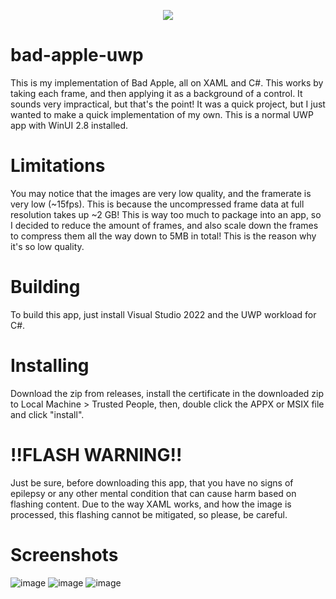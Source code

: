 <p align="center">
  <img src="https://user-images.githubusercontent.com/83825746/197894135-76f24a3d-5a62-4989-a2da-0add0a2c3a30.png">
</p>

# bad-apple-uwp
This is my implementation of Bad Apple, all on XAML and C#. This works by taking each frame, and then applying it as a background of a control. It sounds very impractical, but that's the point! It was a quick project, but I just wanted to make a quick implementation of my own. This is a normal UWP app with WinUI 2.8 installed.

# Limitations
You may notice that the images are very low quality, and the framerate is very low (~15fps). This is because the uncompressed frame data at full resolution takes up ~2 GB! This is way too much to package into an app, so I decided to reduce the amount of frames, and also scale down the frames to compress them all the way down to 5MB in total! This is the reason why it's so low quality.

# Building
To build this app, just install Visual Studio 2022 and the UWP workload for C#.

# Installing
Download the zip from releases, install the certificate in the downloaded zip to Local Machine > Trusted People, then, double click the APPX or MSIX file and click "install".

# !!FLASH WARNING!!
Just be sure, before downloading this app, that you have no signs of epilepsy or any other mental condition that can cause harm based on flashing content. Due to the way XAML works, and how the image is processed, this flashing cannot be mitigated, so please, be careful.

# Screenshots
![image](https://user-images.githubusercontent.com/83825746/197901719-336e92ff-1634-4012-a4e9-e1901d878ac8.png)
![image](https://user-images.githubusercontent.com/83825746/197901752-f8184639-f3f6-4e21-b272-9676b7b6106f.png)
![image](https://user-images.githubusercontent.com/83825746/197901857-ce2d87a3-8289-405d-86e0-f2e03d496edd.png)

